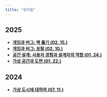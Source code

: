 ```yaml
---
title: "생각들"
---
```


## 2025

<div class="grid cards" markdown>

- [__게임과 버그: 벽 뚫기 (02. 15.)__](./2025/0215.md)
- [__게임과 버그: 포탈 (02. 10.)__](./2025/0210.md)
- [__공간 설계: 사용자 경험과 설계자의 역할 (01. 24.)__](./2025/0124.md)
- [__가상 공간과 도면 (01. 22.)__](./2025/0122.md)

</div>

## 2024

<div class="grid cards" markdown>

- [__가상 도시에 대하여 (07. 11.)__](./2024/0711.md)

</div>
